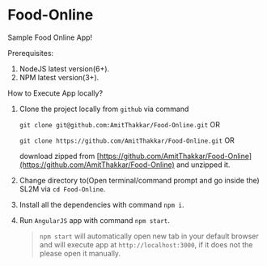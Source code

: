 # Food-Online

Sample Food Online App!

Prerequisites:

1. NodeJS latest version(6+).
2. NPM latest version(3+).

How to Execute App locally?

1. Clone the project locally from `github` via command 

    `git clone git@github.com:AmitThakkar/Food-Online.git`  OR
    
    `git clone https://github.com/AmitThakkar/Food-Online.git` OR
    
    download zipped from [https://github.com/AmitThakkar/Food-Online](https://github.com/AmitThakkar/Food-Online) and unzipped it.
      
2. Change directory to(Open terminal/command prompt and go inside the) SL2M via
    `cd Food-Online`.
    
3. Install all the dependencies with command `npm i`.

4. Run `AngularJS` app with command `npm start`. 
    > `npm start` will automatically open new tab in your default browser and will execute app at `http://localhost:3000`, if it does
     not the please open it manually.